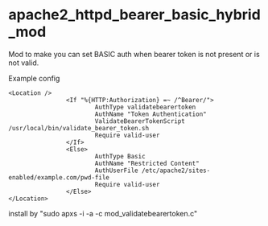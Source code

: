 # apache2_httpd_bearer_basic_hybrid_mod
Mod to make you can set BASIC auth when bearer token is not present or is not valid.

Example config
```
<Location />
                <If "%{HTTP:Authorization} =~ /^Bearer/">
                        AuthType validatebearertoken
                        AuthName "Token Authentication"
                        ValidateBearerTokenScript /usr/local/bin/validate_bearer_token.sh
                        Require valid-user
                </If>
                <Else>
                        AuthType Basic
                        AuthName "Restricted Content"
                        AuthUserFile /etc/apache2/sites-enabled/example.com/pwd-file
                        Require valid-user
                </Else>
</Location>
```

install by "sudo apxs -i -a -c mod_validatebearertoken.c"
